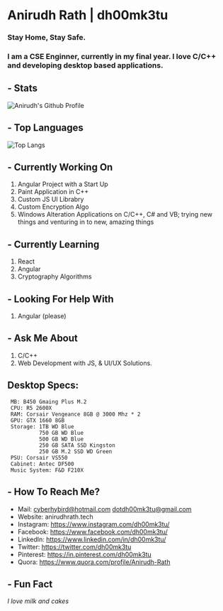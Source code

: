 # Anirudh Rath | dh00mk3tu 
###  Stay Home, Stay Safe.


###   I am a CSE Enginner, currently in my final year. I love C/C++ and developing desktop based applications. 

## - Stats
![Anirudh's Github Profile](https://github-readme-stats.vercel.app/api?username=dh00mk3tu&show_icons=true&hide_border=true&count_private=true&theme=radical) 

## - Top Languages
![Top Langs](https://github-readme-stats.vercel.app/api/top-langs/?username=dh00mk3tu)
     
## - Currently Working On 
  1. Angular Project with a Start Up
  2. Paint Application in C++
  3. Custom JS UI Librabry 
  4. Custom Encryption Algo 
  5. Windows Alteration Applications on C/C++, C# and VB; trying new things and venturing in to new, amazing things
  
## - Currently Learning 
  1. React 
  2. Angular 
  3. Cryptography Algorithms 
  
## - Looking For Help With 
  1. Angular (please)
  
## - Ask Me About 
  1. C/C++
  2. Web Development with JS, & UI/UX Solutions.
  
##   Desktop Specs: 
     MB: B450 Gmaing Plus M.2
     CPU: R5 2600X 
     RAM: Corsair Vengeance 8GB @ 3000 Mhz * 2
     GPU: GTX 1660 8GB
     Storage: 1TB WD Blue
              750 GB WD Blue 
              500 GB WD Blue
              250 GB SATA SSD Kingston 
              250 GB M.2 SSD WD Green
     PSU: Corsair VS550
     Cabinet: Antec DF500 
     Music System: F&D F210X
     
## - How To Reach Me?
  - Mail: cyberhybird@hotmail.com
           dotdh00mk3tu@gmail.com
  -  Website: anirudhrath.tech
  -  Instagram: <https://www.instagram.com/dh00mk3tu/>
  -  Facebook: <https://www.facebook.com/dh00mk3tu/>
  -  LinkedIn: <https://www.linkedin.com/in/dh00mk3tu/>
  -  Twitter: <https://twitter.com/dh00mk3tu>
  -  Pinterest: <https://in.pinterest.com/dh00mk3tu>
  -  Quora: <https://www.quora.com/profile/Anirudh-Rath>
  
     
## - Fun Fact
   _I love milk and cakes_


